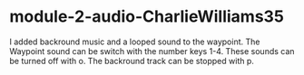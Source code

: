 # module-2-audio-CharlieWilliams35

I added backround music and a looped sound to the waypoint. The Waypoint sound can be switch with the number keys 1-4. These sounds can be turned off with o. The backround track can be stopped with p.

